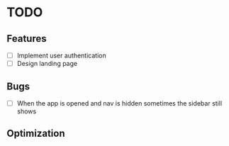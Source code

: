 # TODO

## Features

- [ ] Implement user authentication
- [ ] Design landing page

## Bugs

- [ ] When the app is opened and nav is hidden sometimes the sidebar still shows

## Optimization
